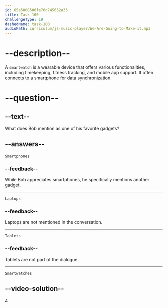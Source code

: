 ```yaml
---
id: 65a5000506fe76d745652a33
title: Task 100
challengeType: 19
dashedName: task-100
audioPath: curriculum/js-music-player/We-Are-Going-to-Make-it.mp3
---
```


<!--
AUDIO REFERENCE: 
Bob: Well, one of my favorite gadgets is the smartwatch.
-->

# --description--

A `smartwatch` is a wearable device that offers various functionalities, including timekeeping, fitness tracking, and mobile app support. It often connects to a smartphone for data synchronization.

# --question--

## --text--

What does Bob mention as one of his favorite gadgets?

## --answers--

`Smartphones`

### --feedback--

While Bob appreciates smartphones, he specifically mentions another gadget.

---

`Laptops`

### --feedback--

Laptops are not mentioned in the conversation.

---

`Tablets`

### --feedback--

Tablets are not part of the dialogue.

---

`Smartwatches`

## --video-solution--

4
